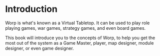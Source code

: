 # Introduction

Worp is what's known as a Virtual Tabletop.
It can be used to play role playing games, war games, strategy games, and even board games.

This book will introduce you to the concepts of Worp, to help you get the most out of the system as a Game Master, player, map designer, module designer, or even game designer.